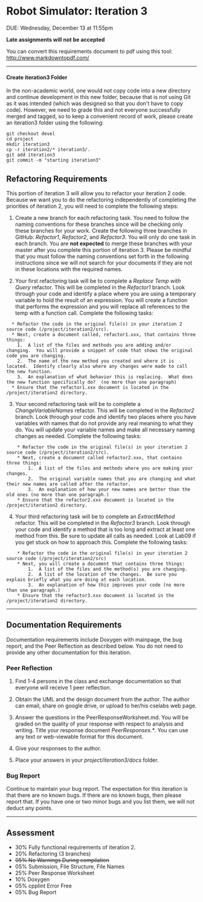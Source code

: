 # Robot Simulator: Iteration 3

DUE: Wednesday, December 13 at 11:55pm

**Late assignments will not be accepted**

You can convert this requirements document to pdf using this tool: http://www.markdowntopdf.com/

<hr>

#### Create iteration3 Folder

In the non-academic world, one would not copy code into a new directory and continue development in this new folder, because that is not using Git as it was intended (which was designed so that you don't have to copy code). However, we need to grade this and not everyone successfully merged and tagged, so to keep a convenient record of work, please create an iteration3 folder using the following:

```
git checkout devel
cd project
mkdir iteration3
cp -r iteration2/* iteration3/.
git add iteration3
git commit -m "starting iteration3"
```
## Refactoring Requirements
This portion of iteration 3 will allow you to refactor your iteration 2 code.  Because we want you to do the refactoring independently of completing the priorities of iteration 2, you will need to complete the following steps:

1)  Create a new branch for each refactoring task.  You need to follow the naming conventions for these branches since will be checking only these branches for your work.  Create the following three branches in GitHub:  *_Refactor1_*,  *_Refactor2_*, and  *_Refactor3_*.  You will only do one task in each branch.  You are **not expected** to merge these branches with your master after you complete this portion of iteration 3.  Please be mindful that you must follow the naming conventions set forth in the following instructions since we will not search for your documents if they are not in these locations with the required names.

2)  Your first refactoring task will be to complete a *_Replace Temp with Query_* refactor.   This will be completed in the *_Refactor1_* branch. Look through your code and identify a place where you are using a temporary variable to hold the result of an expression.   You will create a function that performs the expression and you will replace all references to the temp with a function call.  Complete the following tasks:
````
  * Refactor the code in the original file(s) in your iteration 2 source code (/project/iteration2/src).
  * Next, create a document called, refactor1.xxx, that contains three things:
    1.  A list of the files and methods you are adding and/or changing.  You will provide a snippet of code that shows the original code you are changing.
    2.  The name of the new method you created and where it is located.  Identify clearly also where any changes were made to call the new function.  
    3.  An explanation of what behavior this is replacing.  What does the new function specifically do?  (no more than one paragraph)
  * Ensure that the refactor1.xxx document is located in the /project/iteration2 directory.  
````
3)  Your second refactoring task will be to complete a *_ChangeVariableNames_* refactor.   This will be completed in the *_Refactor2_* branch. Look through your code and identify two places where you have variables with names that do not provide any real meaning to what they do.  You will update your variable names and make all necessary naming changes as needed.  Complete the following tasks:
````
    * Refactor the code in the original file(s) in your iteration 2 source code (/project/iteration2/src).
    * Next, create a document called refactor2.xxx, that contains three things:
        1.  A list of the files and methods where you are making your changes.
        2.  The original variable names that you are changing and what their new names are called after the refactor.
        3.  An explanation of how your new names are better than the old ones (no more than one paragraph.)
    * Ensure that the refactor2.xxx document is located in the /project/iteration2 directory.  
````
4)  Your third refactoring task will be to complete an *_ExtractMethod_* refactor.  This will be completed in the *_Refactor3_* branch. Look through your code and identify a method that is too long and extract at least one method from this.  Be sure to update all calls as needed.  Look at Lab09 if you get stuck on how to approach this. Complete the following tasks:
````
    * Refactor the code in the original file(s) in your iteration 2 source code (/project/iteration2/src)
    * Next, you will create a document that contains three things:
        1.  A list of the files and the method(s) you are changing.
        2.  A list of the location of the changes.  Be sure you explain briefly what you are doing at each location.
        3.  An explanation of how this improves your code (no more than one paragraph.)
    * Ensure that the refactor3.xxx document is located in the /project/iteration2 directory.  
````
<hr>

## Documentation Requirements

Documentation requirements include Doxygen with mainpage, the bug report, and the Peer Reflection as described below. You do not need to provide any other documentation for this iteration.

### Peer Reflection

1. Find 1-4 persons in the class and exchange documentation so that everyone will receive 1 peer reflection.

2. Obtain the UML and the design document from the author. The author can email, share on google drive, or upload to her/his cselabs web page.

3. Answer the questions in the PeerResponseWorksheet.md. You will be graded on the quality of your response with respect to analysis and writing. Title your response document _PeerResponses.*_. You can use any text or web-viewable format for this document.

4. Give your responses to the author.

5. Place your answers in your _project/iteration3/docs_ folder.

### Bug Report

Continue to maintain your bug report. The expectation for this iteration is that there are no known bugs. If there are no known bugs, then please report that. If you have one or two minor bugs and you list them, we will not deduct any points.  

<hr>

## Assessment

- 30% Fully functional requirements of iteration 2.
- 20% Refactoring (3 branches)
- ~~05% No Warnings During compilation~~
- 05% Submission, File Structure, File Names
- 25% Peer Response Worksheet
- 10% Doxygen
- 05% cpplint Error Free
- 05% Bug Report

